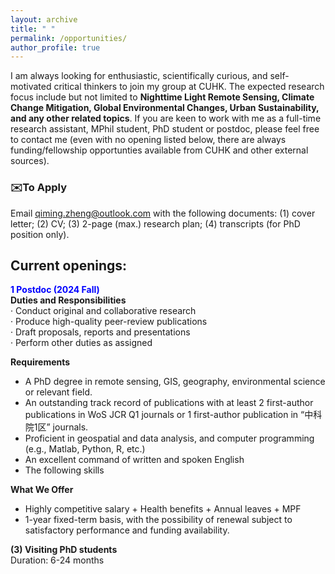 ```yaml
---
layout: archive
title: " "
permalink: /opportunities/
author_profile: true
---
```


I am always looking for enthusiastic, scientifically curious, and self-motivated critical thinkers to join my group at CUHK. The expected research focus include but not limited to **Nighttime Light Remote Sensing, Climate Change Mitigation, Global Environmental Changes, Urban Sustainability, and any other related topics**. If you are keen to work with me as a full-time research assistant, MPhil student, PhD student or postdoc, please feel free to contact me (even with no opening listed below, there are always funding/fellowship opportunties available from CUHK and other external sources). 

### ✉️To Apply
Email <u>qiming.zheng@outlook.com</u> with the following documents: (1) cover letter; (2) CV; (3) 2-page (max.) research plan; (4) transcripts (for PhD position only).

## Current openings: 
**<font color= Blue>1 Postdoc (2024 Fall)</font>**     
**Duties and Responsibilities**  
· Conduct original and collaborative research  
· Produce high-quality peer-review publications  
· Draft proposals, reports and presentations  
· Perform other duties as assigned  

**Requirements**  
-	A PhD degree in remote sensing, GIS, geography, environmental science or relevant field.  
-	An outstanding track record of publications with at least 2 first-author publications in WoS JCR Q1 journals or 1 first-author publication in “中科院1区” journals.  
-	Proficient in geospatial and data analysis, and computer programming (e.g., Matlab, Python, R, etc.)  
-	An excellent command of written and spoken English  
-	The following skills   

**What We Offer**  
-	Highly competitive salary + Health benefits + Annual leaves + MPF
-	1-year fixed-term basis, with the possibility of renewal subject to satisfactory performance and funding availability.


**(3) Visiting PhD students**    
Duration: 6-24 months
